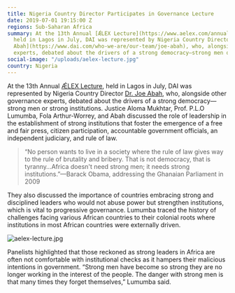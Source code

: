 ```yaml
---
title: Nigeria Country Director Participates in Governance Lecture
date: 2019-07-01 19:15:00 Z
regions: Sub-Saharan Africa
summary: At the 13th Annual [ǼLEX Lecture](https://www.aelex.com/annual-lecture/),
  held in Lagos in July, DAI was represented by Nigeria Country Director [Dr. Joe
  Abah](https://www.dai.com/who-we-are/our-team/joe-abah), who, alongside other governance
  experts, debated about the drivers of a strong democracy—strong men or strong institutions.
social-image: "/uploads/aelex-lecture.jpg"
country: Nigeria
---
```


At the 13th Annual [ǼLEX Lecture](https://www.aelex.com/annual-lecture/), held in Lagos in July, DAI was represented by Nigeria Country Director [Dr. Joe Abah](https://www.dai.com/who-we-are/our-team/joe-abah), who, alongside other governance experts, debated about the drivers of a strong democracy—strong men or strong institutions. Justice Aloma Mukhtar, Prof. P.L.O Lumumba, Fola Arthur-Worrey, and Abah discussed the role of leadership in the establishment of strong institutions that foster the emergence of a free and fair press, citizen participation, accountable government officials, an independent judiciary, and rule of law.

> “No person wants to live in a society where the rule of law gives way to the rule of brutality and bribery. That is not democracy, that is tyranny…Africa doesn't need strong men; it needs strong institutions.”—Barack Obama, addressing the Ghanaian Parliament in 2009

They also discussed the importance of countries embracing strong and disciplined leaders who would not abuse power but strengthen institutions, which is vital to progressive governance. Lumumba traced the history of challenges facing various African countries to their colonial roots where institutions in most African countries were externally driven.

![aelex-lecture.jpg](/uploads/aelex-lecture.jpg)

Panelists highlighted that those reckoned as strong leaders in Africa are often not comfortable with institutional checks as it hampers their malicious intentions in government. “Strong men have become so strong they are no longer working in the interest of the people. The danger with strong men is that many times they forget themselves,” Lumumba said.
